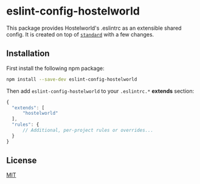 # eslint-config-hostelworld

[travis-image]: https://img.shields.io/travis/hostelworld/eslint-config-hostelworld/master.svg
[travis-url]: https://travis-ci.org/hostelworld/eslint-config-hostelworld
[npm-image]: https://img.shields.io/npm/v/eslint-config-hostelworld.svg
[npm-url]: https://npmjs.org/package/eslint-config-hostelworld
[downloads-image]: https://img.shields.io/npm/dm/eslint-config-hostelworld.svg
[downloads-url]: https://npmjs.org/package/eslint-config-hostelworld

This package provides Hostelworld's .eslintrc as an extensible shared config. It is created on top of [`standard`](https://github.com/standard/eslint-config-hostelworld)
with a few changes.


## Installation

First install the following npm package:

```bash
npm install --save-dev eslint-config-hostelworld
```

Then add `eslint-config-hostelworld` to your `.eslintrc.*` **extends** section:

```js
{
  "extends": [
      "hostelworld"
  ],
  "rules": {
      // Additional, per-project rules or overrides...
  }
}
```

## License

[MIT](LICENSE)
